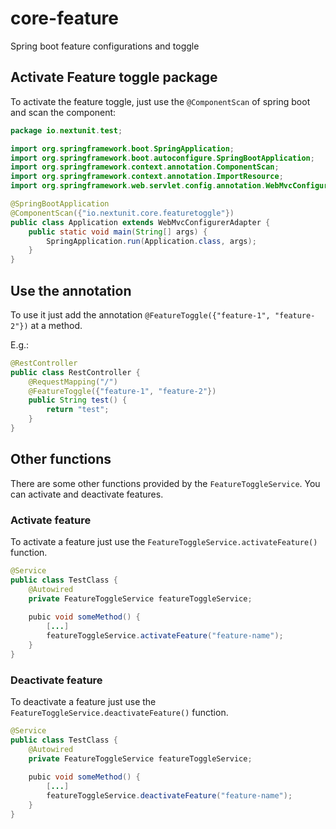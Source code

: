 # core-feature
Spring boot feature configurations and toggle 

## Activate Feature toggle package

To activate the feature toggle, just use the ```@ComponentScan``` of spring boot and scan the component:

```Java
package io.nextunit.test;

import org.springframework.boot.SpringApplication;
import org.springframework.boot.autoconfigure.SpringBootApplication;
import org.springframework.context.annotation.ComponentScan;
import org.springframework.context.annotation.ImportResource;
import org.springframework.web.servlet.config.annotation.WebMvcConfigurerAdapter;

@SpringBootApplication
@ComponentScan({"io.nextunit.core.featuretoggle"})
public class Application extends WebMvcConfigurerAdapter {
    public static void main(String[] args) {
        SpringApplication.run(Application.class, args);
    }
}

```

## Use the annotation

To use it just add the annotation ```@FeatureToggle({"feature-1", "feature-2"})``` at a method. 

E.g.:

```Java
@RestController 
public class RestController {
    @RequestMapping("/")
    @FeatureToggle({"feature-1", "feature-2"})
    public String test() {
        return "test";
    }
}
``` 

## Other functions

There are some other functions provided by the ```FeatureToggleService```. You can activate and deactivate features.

### Activate feature

To activate a feature just use the ```FeatureToggleService.activateFeature()``` function.

```Java
@Service
public class TestClass {
    @Autowired
    private FeatureToggleService featureToggleService;
    
    pubic void someMethod() {
        [...]
        featureToggleService.activateFeature("feature-name");
    }
}
```

### Deactivate feature

To deactivate a feature just use the ```FeatureToggleService.deactivateFeature()``` function.

```Java
@Service
public class TestClass {
    @Autowired
    private FeatureToggleService featureToggleService;
    
    pubic void someMethod() {
        [...]
        featureToggleService.deactivateFeature("feature-name");
    }
}
```

